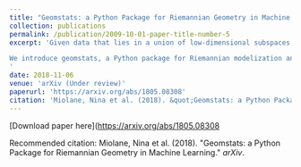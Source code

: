 ```yaml
---
title: "Geomstats: a Python Package for Riemannian Geometry in Machine Learning"
collection: publications
permalink: /publication/2009-10-01-paper-title-number-5
excerpt: 'Given data that lies in a union of low-dimensional subspaces, the problem of subspace clustering aims to learn - in an unsupervised manner - the membership of the data to their respective subspaces. State-of-the-art subspace clustering methods typically adopt a two-step procedure, by (a) constructing an affinity measure among data points is constructed, and (b) applying spectral clustering to find the membership of the data to their respective subspaces. However, such methods difficulty scale up to large-scale datasets.

We introduce geomstats, a Python package for Riemannian modelization and optimization over manifolds such as hyperspheres, hyperbolic spaces, SPD matrices or Lie groups of transformations. Our contribution is threefold. First, geomstats allows the flexible modeling of many a machine learning problem through an efficient and extensively unit-tested implementations of these manifolds, as well as the set of useful Riemannian metrics, exponential and logarithm maps that we provide. Moreover, the wide choice of loss functions and our implementation of the corresponding gradients allow fast and easy optimization over manifolds. Finally, geomstats is the only package to provide a unified framework for Riemannian geometry, as the operations implemented in geomstats are available with different computing backends (numpy,tensorflow and keras), as well as with a GPU-enabled mode–-thus considerably facilitating the application of Riemannian geometry in machine learning. In this paper, we present geomstats through a review of the utility and advantages of manifolds in machine learning, using the concrete examples that they span to show the efficiency and practicality of their implementation using our package.
'
date: 2018-11-06
venue: 'arXiv (Under review)'
paperurl: 'https://arxiv.org/abs/1805.08308'
citation: 'Miolane, Nina et al. (2018). &quot;Geomstats: a Python Package for Riemannian Geometry in Machine Learning.&quot; <i>arXiv</i>. 1(1).'
---
```



[Download paper here](https://arxiv.org/abs/1805.08308

Recommended citation: Miolane, Nina et al. (2018). "Geomstats: a Python Package for Riemannian Geometry in Machine Learning." <i>arXiv</i>.
